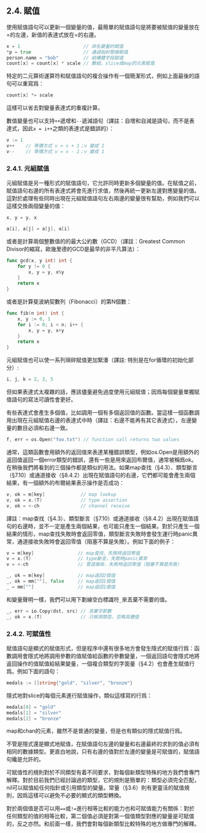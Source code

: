 ## 2.4. 賦值

使用賦值語句可以更新一個變量的值，最簡單的賦值語句是將要被賦值的變量放在=的左邊，新值的表達式放在=的右邊。

```Go
x = 1                       // 命名變量的賦值
*p = true                   // 通過指針間接賦值
person.name = "bob"         // 結構體字段賦值
count[x] = count[x] * scale // 數組、slice或map的元素賦值
```

特定的二元算術運算符和賦值語句的複合操作有一個簡潔形式，例如上面最後的語句可以重寫爲：

```Go
count[x] *= scale
```

這樣可以省去對變量表達式的重複計算。

數值變量也可以支持`++`遞增和`--`遞減語句（譯註：自增和自減是語句，而不是表達式，因此`x = i++`之類的表達式是錯誤的）：

```Go
v := 1
v++    // 等價方式 v = v + 1；v 變成 2
v--    // 等價方式 v = v - 1；v 變成 1
```

### 2.4.1. 元組賦值

元組賦值是另一種形式的賦值語句，它允許同時更新多個變量的值。在賦值之前，賦值語句右邊的所有表達式將會先進行求值，然後再統一更新左邊對應變量的值。這對於處理有些同時出現在元組賦值語句左右兩邊的變量很有幫助，例如我們可以這樣交換兩個變量的值：

```Go
x, y = y, x

a[i], a[j] = a[j], a[i]
```

或者是計算兩個整數值的的最大公約數（GCD）（譯註：Greatest Common Divisor的縮寫，歐幾里德的GCD是最早的非平凡算法）：

```Go
func gcd(x, y int) int {
	for y != 0 {
		x, y = y, x%y
	}
	return x
}
```

或者是計算斐波納契數列（Fibonacci）的第N個數：

```Go
func fib(n int) int {
	x, y := 0, 1
	for i := 0; i < n; i++ {
		x, y = y, x+y
	}
	return x
}
```

元組賦值也可以使一系列瑣碎賦值更加緊湊（譯註: 特別是在for循環的初始化部分）:

```Go
i, j, k = 2, 3, 5
```

但如果表達式太複雜的話，應該儘量避免過度使用元組賦值；因爲每個變量單獨賦值語句的寫法可讀性會更好。

有些表達式會產生多個值，比如調用一個有多個返回值的函數。當這樣一個函數調用出現在元組賦值右邊的表達式中時（譯註：右邊不能再有其它表達式），左邊變量的數目必須和右邊一致。

```Go
f, err = os.Open("foo.txt") // function call returns two values
```

通常，這類函數會用額外的返回值來表達某種錯誤類型，例如os.Open是用額外的返回值返回一個error類型的錯誤，還有一些是用來返回布爾值，通常被稱爲ok。在稍後我們將看到的三個操作都是類似的用法。如果map查找（§4.3）、類型斷言（§7.10）或通道接收（§8.4.2）出現在賦值語句的右邊，它們都可能會產生兩個結果，有一個額外的布爾結果表示操作是否成功：

```Go
v, ok = m[key]             // map lookup
v, ok = x.(T)              // type assertion
v, ok = <-ch               // channel receive
```

譯註：map查找（§4.3）、類型斷言（§7.10）或通道接收（§8.4.2）出現在賦值語句的右邊時，並不一定是產生兩個結果，也可能只產生一個結果。對於只產生一個結果的情形，map查找失敗時會返回零值，類型斷言失敗時會發生運行時panic異常，通道接收失敗時會返回零值（阻塞不算是失敗）。例如下面的例子：

```Go
v = m[key]                // map查找，失敗時返回零值
v = x.(T)                 // type斷言，失敗時panic異常
v = <-ch                  // 管道接收，失敗時返回零值（阻塞不算是失敗）

_, ok = m[key]            // map返回2個值
_, ok = mm[""], false     // map返回1個值
_ = mm[""]                // map返回1個值
```

和變量聲明一樣，我們可以用下劃線空白標識符`_`來丟棄不需要的值。

```Go
_, err = io.Copy(dst, src) // 丟棄字節數
_, ok = x.(T)              // 只檢測類型，忽略具體值
```


### 2.4.2. 可賦值性

賦值語句是顯式的賦值形式，但是程序中還有很多地方會發生隱式的賦值行爲：函數調用會隱式地將調用參數的值賦值給函數的參數變量，一個返回語句會隱式地將返回操作的值賦值給結果變量，一個複合類型的字面量（§4.2）也會產生賦值行爲。例如下面的語句：

```Go
medals := []string{"gold", "silver", "bronze"}
```

隱式地對slice的每個元素進行賦值操作，類似這樣寫的行爲：

```Go
medals[0] = "gold"
medals[1] = "silver"
medals[2] = "bronze"
```

map和chan的元素，雖然不是普通的變量，但是也有類似的隱式賦值行爲。

不管是隱式還是顯式地賦值，在賦值語句左邊的變量和右邊最終的求到的值必須有相同的數據類型。更直白地說，只有右邊的值對於左邊的變量是可賦值的，賦值語句纔是允許的。

可賦值性的規則對於不同類型有着不同要求，對每個新類型特殊的地方我們會專門解釋。對於目前我們已經討論過的類型，它的規則是簡單的：類型必須完全匹配，nil可以賦值給任何指針或引用類型的變量。常量（§3.6）則有更靈活的賦值規則，因爲這樣可以避免不必要的顯式的類型轉換。

對於兩個值是否可以用`==`或`!=`進行相等比較的能力也和可賦值能力有關係：對於任何類型的值的相等比較，第二個值必須是對第一個值類型對應的變量是可賦值的，反之亦然。和前面一樣，我們會對每個新類型比較特殊的地方做專門的解釋。
